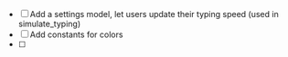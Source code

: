 - [ ] Add a settings model, let users update their typing speed (used in simulate_typing)
- [ ] Add constants for colors
- [ ]
